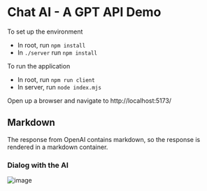 # Chat AI - A GPT API Demo

To set up the environment

- In root, run `npm install`
- In `./server` run `npm install`

To run the application

- In root, run `npm run client`
- In server, run `node index.mjs`

Open up a browser and navigate to http://localhost:5173/

## Markdown

The response from OpenAI contains markdown, so the response is rendered in a markdown container.

### Dialog with the AI

![image](https://user-images.githubusercontent.com/2509012/226797350-539a611a-8467-43d0-8870-f95a90b72688.png)

